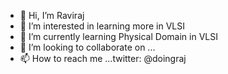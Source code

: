 - 👋 Hi, I’m Raviraj
- 👀 I’m interested in learning more in VLSI
- 🌱 I’m currently learning Physical Domain in VLSI
- 💞️ I’m looking to collaborate on ...
- 📫 How to reach me ...twitter: @doingraj

<!---
Doingraj/Doingraj is a ✨ special ✨ repository because its `README.md` (this file) appears on your GitHub profile.
You can click the Preview link to take a look at your changes.
--->
